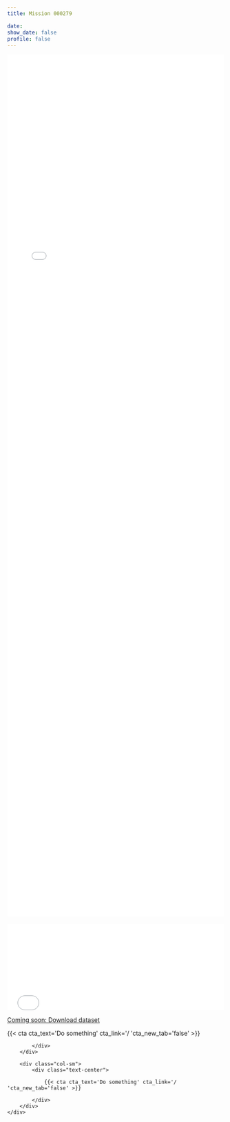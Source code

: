 ```yaml
---
title: Mission 000279

date:
show_date: false
profile: false
---
```


<p style="color: red; line-height: 125%;"></p>

<iframe src="/curation-mission-details-maps/000279.html" frameborder="0" scrolling="yes" seamless="seamless" style="display:block; width:100%; height:50vh; background: rgba(0,0,0,0);" class="tester"></iframe>

<br>

<iframe src="/curation-mission-details-datatables/000279.html" onload='javascript:(function(o){o.style.height=o.contentWindow.document.body.scrollHeight+"px";}(this));' style="height:200px;width:100%;border:none;overflow:hidden;padding:0;"></iframe>

[Coming soon: Download dataset](#)

<div class="container">
    <div class="row">
        <div class="col-sm">
            <div class="text-center">
                <!-- Need to escape the Jinjar render, so pass the CTA shortcode as a jinjar string expression, which Jinjar will output into what is ready by Hugo -->
                {{< cta cta_text='Do something' cta_link='/ 'cta_new_tab='false' >}}
                        
            </div>
        </div>

        <div class="col-sm">
            <div class="text-center">

                {{< cta cta_text='Do something' cta_link='/ 'cta_new_tab='false' >}}

            </div>
        </div>
    </div>
</div>

<!-- Script to make the datatable the height to fit the data -->
<script type="application/javascript">
    var iframe = document.getElementById("myIframe");
 
    iframe.onload = function(){
    iframe.contentWindow.document.body.scrollHeight + 'px';
    }
</script>
